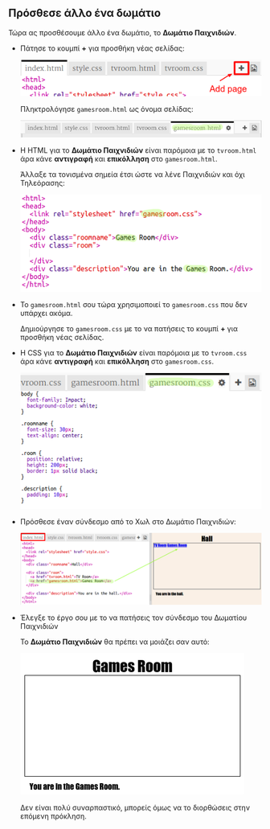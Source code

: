## Πρόσθεσε άλλο ένα δωμάτιο

Τώρα ας προσθέσουμε άλλο ένα δωμάτιο, το **Δωμάτιο Παιχνιδιών**.

+ Πάτησε το κουμπί **+** για προσθήκη νέας σελίδας:
    
    ![στιγμιότυπο οθόνης](images/rooms-add-page.png)
    
    Πληκτρολόγησε `gamesroom.html` ως όνομα σελίδας:
    
    ![στιγμιότυπο οθόνης](images/rooms-games-html.png)

+ Η HTML για το **Δωμάτιο Παιχνιδιών** είναι παρόμοια με το `tvroom.html` άρα κάνε **αντιγραφή** και **επικόλληση** στο `gamesroom.html`.
    
    Άλλαξε τα τονισμένα σημεία έτσι ώστε να λένε Παιχνιδιών και όχι Τηλεόρασης:
    
    ![στιγμιότυπο οθόνης](images/rooms-games-html2.png)

+ Το `gamesroom.html` σου τώρα χρησιμοποιεί το `gamesroom.css` που δεν υπάρχει ακόμα.
    
    Δημιούργησε το `gamesroom.css` με το να πατήσεις το κουμπί **+** για προσθήκη νέας σελίδας.

+ Η CSS για το **Δωμάτιο Παιχνιδιών** είναι παρόμοια με το `tvroom.css` άρα κάνε **αντιγραφή** και **επικόλληση** στο `gamesroom.css`.
    
    ![στιγμιότυπο οθόνης](images/rooms-add-games-css.png)

+ Πρόσθεσε έναν σύνδεσμο από το Χωλ στο Δωμάτιο Παιχνιδιών:
    
    ![στιγμιότυπο οθόνης](images/rooms-hall-games.png)

+ Έλεγξε το έργο σου με το να πατήσεις τον σύνδεσμο του Δωματίου Παιχνιδιών
    
    Το **Δωμάτιο Παιχνιδιών** θα πρέπει να μοιάζει σαν αυτό:
    
    ![στιγμιότυπο οθόνης](images/rooms-games-before.png)
    
    Δεν είναι πολύ συναρπαστικό, μπορείς όμως να το διορθώσεις στην επόμενη πρόκληση.
